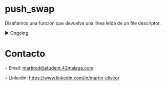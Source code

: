 # push_swap
Diseñamos una función que devuelva una línea leída de un file descriptor.

► Ongoing

# Contacto 

◦ Email: martirod@student.42malaga.com

◦ Linkedin: https://www.linkedin.com/in/martin-eliseo/
